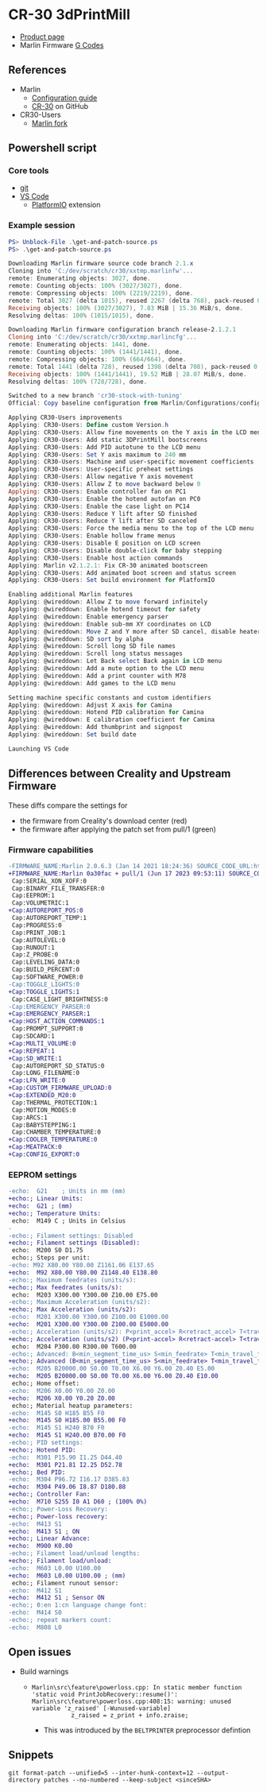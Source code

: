 # CR-30 3dPrintMill

- [Product page](https://www.creality.com/products/creality-cr-30-3d-printer)
- Marlin Firmware [G Codes](https://marlinfw.org/meta/gcode/)

## References

- Marlin
  - [Configuration guide](https://marlinfw.org/docs/configuration/configuration.html)
  - [CR-30](https://github.com/MarlinFirmware/Configurations/tree/bugfix-2.1.x/config/examples/Creality/CR-30%20PrintMill) on GitHub
- CR30-Users
  - [Marlin fork](https://github.com/CR30-Users/Marlin-CR30)

## Powershell script

### Core tools

- [git](https://git-scm.com/downloads)
- [VS Code](https://code.visualstudio.com/Download)
  - [PlatformIO](https://marketplace.visualstudio.com/items?itemName=platformio.platformio-ide) extension

### Example session

```powershell
PS> Unblock-File .\get-and-patch-source.ps
PS> .\get-and-patch-source.ps

Downloading Marlin firmware source code branch 2.1.x
Cloning into 'C:/dev/scratch/cr30/xxtmp.marlinfw'...
remote: Enumerating objects: 3027, done.
remote: Counting objects: 100% (3027/3027), done.
remote: Compressing objects: 100% (2219/2219), done.
remote: Total 3027 (delta 1015), reused 2267 (delta 768), pack-reused 0
Receiving objects: 100% (3027/3027), 7.83 MiB | 15.36 MiB/s, done.
Resolving deltas: 100% (1015/1015), done.

Downloading Marlin firmware configuration branch release-2.1.2.1
Cloning into 'C:/dev/scratch/cr30/xxtmp.marlincfg'...
remote: Enumerating objects: 1441, done.
remote: Counting objects: 100% (1441/1441), done.
remote: Compressing objects: 100% (664/664), done.
remote: Total 1441 (delta 728), reused 1398 (delta 708), pack-reused 0
Receiving objects: 100% (1441/1441), 19.52 MiB | 28.07 MiB/s, done.
Resolving deltas: 100% (728/728), done.

Switched to a new branch 'cr30-stock-with-tuning'
Official: Copy baseline configuration from Marlin/Configurations/config/examples/Creality/CR-30 PrintMill

Applying CR30-Users improvements
Applying: CR30-Users: Define custom Version.h
Applying: CR30-Users: Allow fine movements on the Y axis in the LCD menu
Applying: CR30-Users: Add static 3DPrintMill bootscreens
Applying: CR30-Users: Add PID autotune to the LCD menu
Applying: CR30-Users: Set Y axis maximum to 240 mm
Applying: CR30-Users: Machine and user-specific movement coefficients
Applying: CR30-Users: User-specific preheat settings
Applying: CR30-Users: Allow negative Y axis movement
Applying: CR30-Users: Allow Z to move backward below 0
Applying: CR30-Users: Enable controller fan on PC1
Applying: CR30-Users: Enable the hotend autofan on PC0
Applying: CR30-Users: Enable the case light on PC14
Applying: CR30-Users: Reduce Y lift after SD finished
Applying: CR30-Users: Reduce Y lift after SD canceled
Applying: CR30-Users: Force the media menu to the top of the LCD menu
Applying: CR30-Users: Enable hollow frame menus
Applying: CR30-Users: Disable E position on LCD screen
Applying: CR30-Users: Disable double-click for baby stepping
Applying: CR30-Users: Enable host action commands
Applying: Marlin v2.1.2.1: Fix CR-30 animated bootscreen
Applying: CR30-Users: Add animated boot screen and status screen
Applying: CR30-Users: Set build environment for PlatformIO

Enabling additional Marlin features
Applying: @wireddown: Allow Z to move forward infinitely
Applying: @wireddown: Enable hotend timeout for safety
Applying: @wireddown: Enable emergency parser
Applying: @wireddown: Enable sub-mm XY coordinates on LCD
Applying: @wireddown: Move Z and Y more after SD cancel, disable heaters after SD complete
Applying: @wireddown: SD sort by alpha
Applying: @wireddown: Scroll long SD file names
Applying: @wireddown: Scroll long status messages
Applying: @wireddown: Let Back select Back again in LCD menu
Applying: @wireddown: Add a mute option to the LCD menu
Applying: @wireddown: Add a print counter with M78
Applying: @wireddown: Add games to the LCD menu

Setting machine specific constants and custom identifiers
Applying: @wireddown: Adjust X axis for Camina
Applying: @wireddown: Hotend PID calibration for Camina
Applying: @wireddown: E calibration coefficient for Camina
Applying: @wireddown: Add thumbprint and signpost
Applying: @wireddown: Set build date

Launching VS Code
```

## Differences between Creality and Upstream Firmware

These diffs compare the settings for

- the firmware from Creality's download center (red)
- the firmware after applying the patch set from pull/1 (green)

### Firmware capabilities

```diff
-FIRMWARE_NAME:Marlin 2.0.6.3 (Jan 14 2021 18:24:36) SOURCE_CODE_URL:https://github.com/MarlinFirmware/Marlin PROTOCOL_VERSION:1.0 MACHINE_TYPE:3DPrintMill EXTRUDER_COUNT:1 UUID:cede2a2f-41a2-4748-9b12-c55c62f367ff
+FIRMWARE_NAME:Marlin 0a30fac + pull/1 (Jun 17 2023 09:53:11) SOURCE_CODE_URL:github.com/wireddown/GCode-Machine-Configurations PROTOCOL_VERSION:1.0 MACHINE_TYPE:Camina EXTRUDER_COUNT:1 UUID:CA319A00-0000-0000-0000-00BE174103D4
 Cap:SERIAL_XON_XOFF:0
 Cap:BINARY_FILE_TRANSFER:0
 Cap:EEPROM:1
 Cap:VOLUMETRIC:1
+Cap:AUTOREPORT_POS:0
 Cap:AUTOREPORT_TEMP:1
 Cap:PROGRESS:0
 Cap:PRINT_JOB:1
 Cap:AUTOLEVEL:0
 Cap:RUNOUT:1
 Cap:Z_PROBE:0
 Cap:LEVELING_DATA:0
 Cap:BUILD_PERCENT:0
 Cap:SOFTWARE_POWER:0
-Cap:TOGGLE_LIGHTS:0
+Cap:TOGGLE_LIGHTS:1
 Cap:CASE_LIGHT_BRIGHTNESS:0
-Cap:EMERGENCY_PARSER:0
+Cap:EMERGENCY_PARSER:1
+Cap:HOST_ACTION_COMMANDS:1
 Cap:PROMPT_SUPPORT:0
 Cap:SDCARD:1
+Cap:MULTI_VOLUME:0
+Cap:REPEAT:1
+Cap:SD_WRITE:1
 Cap:AUTOREPORT_SD_STATUS:0
 Cap:LONG_FILENAME:0
+Cap:LFN_WRITE:0
+Cap:CUSTOM_FIRMWARE_UPLOAD:0
+Cap:EXTENDED_M20:0
 Cap:THERMAL_PROTECTION:1
 Cap:MOTION_MODES:0
 Cap:ARCS:1
 Cap:BABYSTEPPING:1
 Cap:CHAMBER_TEMPERATURE:0
+Cap:COOLER_TEMPERATURE:0
+Cap:MEATPACK:0
+Cap:CONFIG_EXPORT:0
```

### EEPROM settings

```diff
-echo:  G21    ; Units in mm (mm)
+echo:; Linear Units:
+echo:  G21 ; (mm)
+echo:; Temperature Units:
 echo:  M149 C ; Units in Celsius
-
-echo:; Filament settings: Disabled
+echo:; Filament settings (Disabled):
 echo:  M200 S0 D1.75
 echo:; Steps per unit:
-echo: M92 X80.00 Y80.00 Z1161.06 E137.65
+echo:  M92 X80.00 Y80.00 Z1148.40 E138.80
-echo:; Maximum feedrates (units/s):
+echo:; Max feedrates (units/s):
 echo:  M203 X300.00 Y300.00 Z10.00 E75.00
-echo:; Maximum Acceleration (units/s2):
+echo:; Max Acceleration (units/s2):
-echo:  M201 X300.00 Y300.00 Z100.00 E1000.00
+echo:  M201 X300.00 Y300.00 Z100.00 E5000.00
-echo:; Acceleration (units/s2): P<print_accel> R<retract_accel> T<travel_accel>
+echo:; Acceleration (units/s2) (P<print-accel> R<retract-accel> T<travel-accel>):
 echo:  M204 P300.00 R300.00 T600.00
-echo:; Advanced: B<min_segment_time_us> S<min_feedrate> T<min_travel_feedrate> X<max_x_jerk> Y<max_y_jerk> Z<max_z_jerk> E<max_e_jerk>
+echo:; Advanced (B<min_segment_time_us> S<min_feedrate> T<min_travel_feedrate> X<max_jerk> Y<max_jerk> Z<max_jerk> E<max_jerk>):
-echo:  M205 B20000.00 S0.00 T0.00 X6.00 Y6.00 Z0.40 E5.00
+echo:  M205 B20000.00 S0.00 T0.00 X6.00 Y6.00 Z0.40 E10.00
 echo:; Home offset:
-echo:  M206 X0.00 Y0.00 Z0.00
+echo:  M206 X0.00 Y0.20 Z0.00
 echo:; Material heatup parameters:
-echo:  M145 S0 H185 B55 F0
+echo:  M145 S0 H185.00 B55.00 F0
-echo:  M145 S1 H240 B70 F0
+echo:  M145 S1 H240.00 B70.00 F0
-echo:; PID settings:
+echo:; Hotend PID:
-echo:  M301 P15.90 I1.25 D44.40
+echo:  M301 P21.81 I2.25 D52.78
+echo:; Bed PID:
-echo:  M304 P96.72 I16.17 D385.83
+echo:  M304 P49.06 I8.87 D180.88
+echo:; Controller Fan:
+echo:  M710 S255 I0 A1 D60 ; (100% 0%)
-echo:; Power-Loss Recovery:
+echo:; Power-loss recovery:
-echo:  M413 S1
+echo:  M413 S1 ; ON
+echo:; Linear Advance:
+echo:  M900 K0.00
-echo:; Filament load/unload lengths:
+echo:; Filament load/unload:
-echo:  M603 L0.00 U100.00
+echo:  M603 L0.00 U100.00 ; (mm)
 echo:; Filament runout sensor:
-echo:  M412 S1
+echo:  M412 S1 ; Sensor ON
-echo:; 0:en 1:cn language change font:
-echo:  M414 S0
-echo:; repeat markers count:
-echo:  M808 L0
```

## Open issues

- Build warnings
  - ```
    Marlin\src\feature\powerloss.cpp: In static member function 'static void PrintJobRecovery::resume()':
    Marlin\src\feature\powerloss.cpp:408:15: warning: unused variable 'z_raised' [-Wunused-variable]
               z_raised = z_print + info.zraise;
    ```
    - This was introduced by the `BELTPRINTER` preprocessor defintion

## Snippets

`git format-patch --unified=5 --inter-hunk-context=12 --output-directory patches --no-numbered --keep-subject <sinceSHA>`
